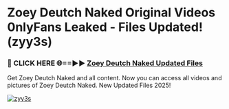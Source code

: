 # Zoey Deutch Naked Original Videos 0nlyFans Leaked - Files Updated! (zyy3s)

<h3>🔴 CLICK HERE 🌐==►► <a href="https://tinyurl.com/yckcrads" rel="nofollow">Zoey Deutch Naked Updated Files</a></h3>

Get Zoey Deutch Naked and all content. Now you can access all videos and pictures of Zoey Deutch Naked. New Updated Files 2025!

[![zyy3s](https://i.imgur.com/hpKpOFt.gif)](https://tinyurl.com/yckcrads)
